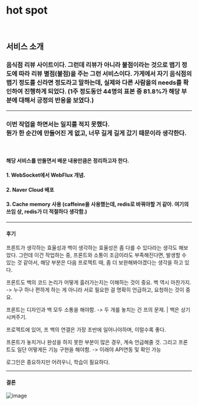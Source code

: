 <h1>hot spot</h1> <br/>
<h2>서비스 소개 </h2> <h3>음식점 리뷰 사이트이다. 그런데 리뷰가 아니라 불점이라는 것으로 맵기 정도에 따라 리뷰 별점(불점)을 주는 그런 서비스이다.
가게에서 자기 음식점의 맵기 정도를 신라면 정도라고 말하는데, 실제와 다른 사람을의 needs를 확인하여 진행하게 되었다. 
(1주 정도동안 44명의 표본 중 81.8%가 해당 부분에 대해서 긍정의 반응을 보였다.)</h3>

---

<h3>이번 작업을 하면서는 일지를 적지 못했다. <br>뭔가 한 순간에 만들어진 게 없고, 너무 길게 길게 갔기 때문이라 생각한다.</h3>
<br>
<h4>해당 서비스를 만들면서 배운 내용만큼은 정리하고자 한다.</h4>

<h4>1. WebSocket에서 WebFlux 개념.</h4>
<h4>2. Naver Cloud 배포</h4>
<h4>3. Cache memory 사용 (caffeine을 사용했는데, redis로 바꿔야할 거 같아. 여기의 쓰임 상, redis가 더 적절하다 생각함.)</h4>

---
<h4>후기</h4>

<p>프론트가 생각하는 효율성과 백이 생각하는 효율성은 좀 다를 수 있다라는 생각도 해보았다. 그런데 이건 작업하는 중, 프론트와 소통이 조금이라도 부족해진다면, 발생할 수 있는 것 같아서, 해당 부분은 다음 프로젝트 때, 좀 더 보완해봐야겠다는 생각을 하고 있다.</p>
<p>프론트도 백의 코드 논리가 어떻게 흘러가는지는 이해하는 것이 중요. 백 역시 마찬가지. -> 누구 하나 편하게 하는 게 아니라 서로 필요한 걸 명확히 언급하고, 요청하는 것이 중요.</p>
<p>프론트는 디자인과 백 모두 소통을 해야함. -> 두 개를 놓치는 건 프의 문제. | 백은 상기시켜주기.</p>
<p>프로젝트에 있어, 프 백의 연결은 가장 초반에 일어나야하며, 이럴수록 좋다.</p>
<p>프론트가 놓치거나 완성을 하지 못한 부분이 많은 경우, 계속 언급해줄 것. 그리고 프론트도 일단 어떻게든 기능 구현을 해야함. -> 이래야 API연동 및 확인 가능</p>
<p>로그인은 중요하지만 어려우니, 학습이 필요하다.</p>

---
<h4>결론</h4>

![image](https://github.com/7SH7/hotspot_local/assets/97334714/524a8faf-f9b8-4473-afe1-0f582c5ca456)
